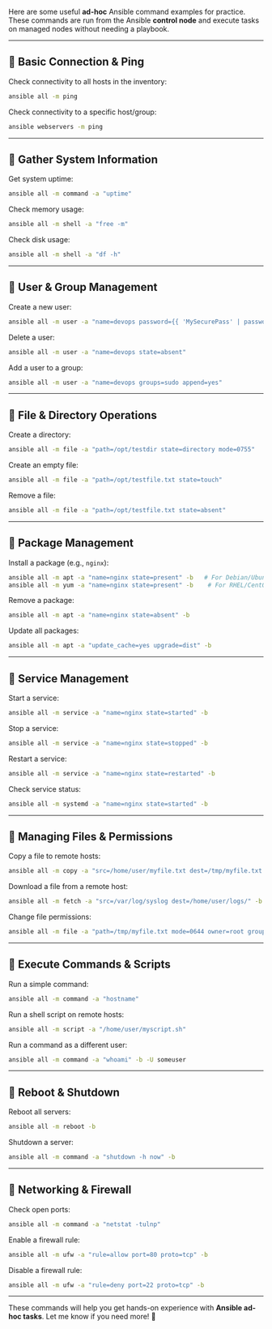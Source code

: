Here are some useful **ad-hoc** Ansible command examples for practice. These commands are run from the Ansible **control node** and execute tasks on managed nodes without needing a playbook.

---

## 🔹 **Basic Connection & Ping**
Check connectivity to all hosts in the inventory:  
```bash
ansible all -m ping
```
Check connectivity to a specific host/group:  
```bash
ansible webservers -m ping
```

---

## 🔹 **Gather System Information**
Get system uptime:  
```bash
ansible all -m command -a "uptime"
```
Check memory usage:  
```bash
ansible all -m shell -a "free -m"
```
Check disk usage:  
```bash
ansible all -m shell -a "df -h"
```

---

## 🔹 **User & Group Management**
Create a new user:  
```bash
ansible all -m user -a "name=devops password={{ 'MySecurePass' | password_hash('sha512') }} state=present"
```
Delete a user:  
```bash
ansible all -m user -a "name=devops state=absent"
```
Add a user to a group:  
```bash
ansible all -m user -a "name=devops groups=sudo append=yes"
```

---

## 🔹 **File & Directory Operations**
Create a directory:  
```bash
ansible all -m file -a "path=/opt/testdir state=directory mode=0755"
```
Create an empty file:  
```bash
ansible all -m file -a "path=/opt/testfile.txt state=touch"
```
Remove a file:  
```bash
ansible all -m file -a "path=/opt/testfile.txt state=absent"
```

---

## 🔹 **Package Management**
Install a package (e.g., `nginx`):  
```bash
ansible all -m apt -a "name=nginx state=present" -b   # For Debian/Ubuntu
ansible all -m yum -a "name=nginx state=present" -b    # For RHEL/CentOS
```
Remove a package:  
```bash
ansible all -m apt -a "name=nginx state=absent" -b
```
Update all packages:  
```bash
ansible all -m apt -a "update_cache=yes upgrade=dist" -b
```

---

## 🔹 **Service Management**
Start a service:  
```bash
ansible all -m service -a "name=nginx state=started" -b
```
Stop a service:  
```bash
ansible all -m service -a "name=nginx state=stopped" -b
```
Restart a service:  
```bash
ansible all -m service -a "name=nginx state=restarted" -b
```
Check service status:  
```bash
ansible all -m systemd -a "name=nginx state=started" -b
```

---

## 🔹 **Managing Files & Permissions**
Copy a file to remote hosts:  
```bash
ansible all -m copy -a "src=/home/user/myfile.txt dest=/tmp/myfile.txt mode=0644"
```
Download a file from a remote host:  
```bash
ansible all -m fetch -a "src=/var/log/syslog dest=/home/user/logs/" -b
```
Change file permissions:  
```bash
ansible all -m file -a "path=/tmp/myfile.txt mode=0644 owner=root group=root"
```

---

## 🔹 **Execute Commands & Scripts**
Run a simple command:  
```bash
ansible all -m command -a "hostname"
```
Run a shell script on remote hosts:  
```bash
ansible all -m script -a "/home/user/myscript.sh"
```
Run a command as a different user:  
```bash
ansible all -m command -a "whoami" -b -U someuser
```

---

## 🔹 **Reboot & Shutdown**
Reboot all servers:  
```bash
ansible all -m reboot -b
```
Shutdown a server:  
```bash
ansible all -m command -a "shutdown -h now" -b
```

---

## 🔹 **Networking & Firewall**
Check open ports:  
```bash
ansible all -m command -a "netstat -tulnp"
```
Enable a firewall rule:  
```bash
ansible all -m ufw -a "rule=allow port=80 proto=tcp" -b
```
Disable a firewall rule:  
```bash
ansible all -m ufw -a "rule=deny port=22 proto=tcp" -b
```

---

These commands will help you get hands-on experience with **Ansible ad-hoc tasks**. Let me know if you need more! 🚀

